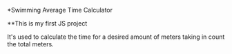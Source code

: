 *Swimming Average Time Calculator

**This is my first JS project

It's used to calculate the time for a desired amount of meters taking in count the total meters.
